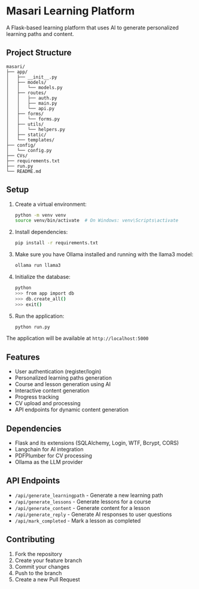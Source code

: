 # Masari Learning Platform

A Flask-based learning platform that uses AI to generate personalized learning paths and content.

## Project Structure

```
masari/
├── app/
│   ├── __init__.py
│   ├── models/
│   │   └── models.py
│   ├── routes/
│   │   ├── auth.py
│   │   ├── main.py
│   │   └── api.py
│   ├── forms/
│   │   └── forms.py
│   ├── utils/
│   │   └── helpers.py
│   ├── static/
│   └── templates/
├── config/
│   └── config.py
├── CVs/
├── requirements.txt
├── run.py
└── README.md
```

## Setup

1. Create a virtual environment:
   ```bash
   python -m venv venv
   source venv/bin/activate  # On Windows: venv\Scripts\activate
   ```

2. Install dependencies:
   ```bash
   pip install -r requirements.txt
   ```

3. Make sure you have Ollama installed and running with the llama3 model:
   ```bash
   ollama run llama3
   ```

4. Initialize the database:
   ```bash
   python
   >>> from app import db
   >>> db.create_all()
   >>> exit()
   ```

5. Run the application:
   ```bash
   python run.py
   ```

The application will be available at `http://localhost:5000`

## Features

- User authentication (register/login)
- Personalized learning paths generation
- Course and lesson generation using AI
- Interactive content generation
- Progress tracking
- CV upload and processing
- API endpoints for dynamic content generation

## Dependencies

- Flask and its extensions (SQLAlchemy, Login, WTF, Bcrypt, CORS)
- Langchain for AI integration
- PDFPlumber for CV processing
- Ollama as the LLM provider

## API Endpoints

- `/api/generate_learningpath` - Generate a new learning path
- `/api/generate_lessons` - Generate lessons for a course
- `/api/generate_content` - Generate content for a lesson
- `/api/generate_reply` - Generate AI responses to user questions
- `/api/mark_completed` - Mark a lesson as completed

## Contributing

1. Fork the repository
2. Create your feature branch
3. Commit your changes
4. Push to the branch
5. Create a new Pull Request